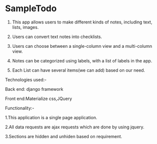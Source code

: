 # SampleTodo
1. This app allows users to make different kinds of notes, including text, lists, images.

2. Users can convert text notes into checklists.

3. Users can choose between a single-column view and a multi-column view.

4. Notes can be categorized using labels, with a list of labels in the app.

5. Each List can have several items(we can add) based on our need.

Technologies used:-

Back end: django framework

Front end:Materialize css,JQuery

Functionality:-

1.This application is a single page application.

2.All data requests are ajax requests which are done by using jquery.

3.Sections are hidden and unhiden based on requirement.

